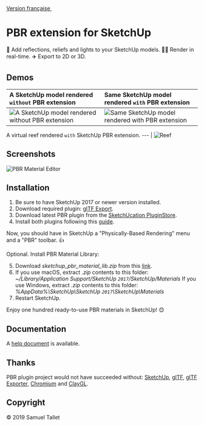 <a href="https://github.com/SamuelTS/SketchUp-PBR-Plugin/blob/master/docs/LISEZMOI.md">Version française <img height="16" width="16" src="https://emojipedia-us.s3.amazonaws.com/thumbs/60/google/119/flag-for-france_1f1eb-1f1f7.png"></a>

PBR extension for SketchUp
==========================

💅 Add reflections, reliefs and lights to your SketchUp models. 🏃‍♀️ Render in real-time. ✈️ Export to 2D or 3D.

Demos
-----

A SketchUp model rendered `without` PBR extension | Same SketchUp model rendered `with` PBR extension
:--- | :---
![A SketchUp model rendered without PBR extension](https://github.com/SamuelTS/SketchUp-PBR-Plugin/raw/master/docs/demos/a-sketchup-model-rendered-without-pbr-extension.png) | ![Same SketchUp model rendered with PBR extension](https://github.com/SamuelTS/SketchUp-PBR-Plugin/raw/master/docs/demos/same-sketchup-model-rendered-with-pbr-extension.png)

A virtual reef rendered `with` SketchUp PBR extension.
--- |
![Reef](https://github.com/SamuelTS/SketchUp-PBR-Plugin/raw/master/docs/demos/a-virtual-reef-rendered-with-sketchup-pbr-extension.jpg)

Screenshots
-----------

![PBR Material Editor](https://github.com/SamuelTS/SketchUp-PBR-Plugin/raw/master/docs/screenshots/pbr-material-editor-in-english.png)

Installation
------------

1. Be sure to have SketchUp 2017 or newer version installed.
2. Download required plugin: [glTF Export](https://extensions.sketchup.com/content/gltf-exporter).
3. Download latest PBR plugin from the [SketchUcation PluginStore](https://sketchucation.com/pluginstore?pln=pbr).
4. Install both plugins following this [guide](https://help.sketchup.com/article/3000263).

Now, you should have in SketchUp a "Physically-Based Rendering" menu and a "PBR" toolbar. 👍

Optional. Install PBR Material Library:

5. Download *sketchup_pbr_material_lib.zip* from this [link](https://github.com/SamuelTS/SketchUp-PBR-Plugin/releases/download/v1.4.5/sketchup_pbr_material_lib.zip).
6. If you use macOS, extract *.zip* contents to this folder: *~/Library/Application Support/SketchUp `2017`/SketchUp/Materials*
If you use Windows, extract *.zip* contents to this folder: *%AppData%\SketchUp\SketchUp `2017`\SketchUp\Materials*
7. Restart SketchUp.

Enjoy one hundred ready-to-use PBR materials in SketchUp! 😊

Documentation
-------------

A [help document](https://github.com/SamuelTS/SketchUp-PBR-Plugin/blob/master/docs/help.md) is available.

Thanks
------

PBR plugin project would not have succeeded without: [SketchUp](https://www.sketchup.com), [glTF](https://www.khronos.org/gltf/), [glTF Exporter](https://extensions.sketchup.com/content/gltf-exporter), [Chromium](https://www.chromium.org/) and [ClayGL](http://claygl.xyz/).

Copyright
---------

© 2019 Samuel Tallet

